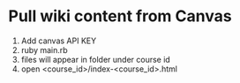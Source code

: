 # Pull wiki content from Canvas

1. Add canvas API KEY 
1. ruby main.rb <course-id>
1. files will appear in folder under course id
1. open <course_id>/index-<course_id>.html
